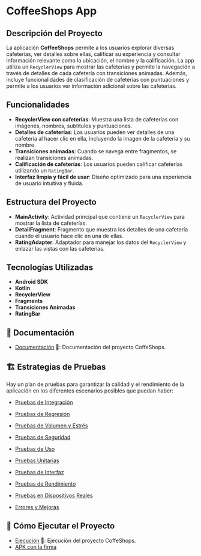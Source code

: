 # CoffeeShops App

## Descripción del Proyecto

La aplicación **CoffeeShops** permite a los usuarios explorar diversas cafeterías, ver detalles sobre ellas, calificar su experiencia y consultar información relevante como la ubicación, el nombre y la calificación. La app utiliza un `RecyclerView` para mostrar las cafeterías y permite la navegación a través de detalles de cada cafetería con transiciones animadas. Además, incluye funcionalidades de clasificación de cafeterías con puntuaciones y permite a los usuarios ver información adicional sobre las cafeterías.


## Funcionalidades

- **RecyclerView con cafeterías**: Muestra una lista de cafeterías con imágenes, nombres, subtítulos y puntuaciones.
- **Detalles de cafeterías**: Los usuarios pueden ver detalles de una cafetería al hacer clic en ella, incluyendo la imagen de la cafetería y su nombre.
- **Transiciones animadas**: Cuando se navega entre fragmentos, se realizan transiciones animadas.
- **Calificación de cafeterías**: Los usuarios pueden calificar cafeterías utilizando un `RatingBar`.
- **Interfaz limpia y fácil de usar**: Diseño optimizado para una experiencia de usuario intuitiva y fluida.


## Estructura del Proyecto

- **MainActivity**: Actividad principal que contiene un `RecyclerView` para mostrar la lista de cafeterías.
- **DetailFragment**: Fragmento que muestra los detalles de una cafetería cuando el usuario hace clic en una de ellas.
- **RatingAdapter**: Adaptador para manejar los datos del `RecyclerView` y enlazar las vistas con las cafeterías.


## Tecnologías Utilizadas

- **Android SDK**
- **Kotlin**
- **RecyclerView**
- **Fragments**
- **Transiciones Animadas**
- **RatingBar**


## 📂 Documentación

- [Documentación](./DOCUMENTACION.md) 📖: Documentación del proyecto CoffeShops.


## 🏗️ Estrategias de Pruebas

Hay un plan de pruebas para garantizar la calidad y el rendimiento de la aplicación en los diferentes escenarios posibles que puedan haber:

- [Pruebas de Integración](./PRUEBAS_DE_INTEGRACION.md)
- [Pruebas de Regresión](./PRUEBAS_DE_REGRESION.md)
- [Pruebas de Volumen y Estrés](./PRUEBAS_DE_VOLUMEN_Y_ESTRES.md)
- [Pruebas de Seguridad](./PRUEBAS_DE_SEGURIDAD.md)
- [Pruebas de Uso](./PRUEBAS_DE_USO.md)
- [Pruebas Unitarias](./PRUEBAS_UNITARIAS.md)
- [Pruebas de Interfaz](./PRUEBAS_DE_INTERFAZ.md)
- [Pruebas de Rendimiento](./PRUEBAS_DE_RENDIMIENTO.md)
- [Pruebas en Dispositivos Reales](./PRUEBAS_EN_DISP_REALES.md)

- [Errores y Mejoras](./ERRORES_Y_MEJORAS.md)
  

## 📱 Cómo Ejecutar el Proyecto

- [Ejecución](./EJECUCION.md) 📖: Ejecución del proyecto CoffeShops.
- [APK con la firma](https://github.com/MeryZz/Coffee_Shops/tree/master/release)
